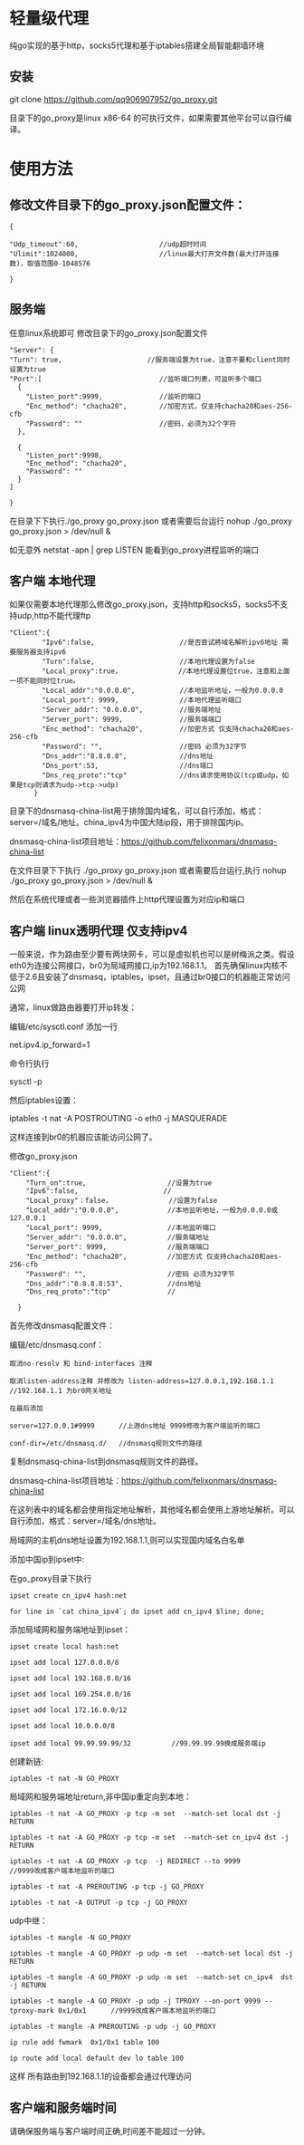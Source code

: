 轻量级代理
======
纯go实现的基于http，socks5代理和基于iptables搭建全局智能翻墙环境

安装
-------
git clone https://github.com/qq906907952/go_proxy.git

目录下的go_proxy是linux x86-64 的可执行文件，如果需要其他平台可以自行编译。


使用方法
======
修改文件目录下的go_proxy.json配置文件：
-------
    {

    "Udp_timeout":60,                    //udp超时时间
    "Ulimit":1024000,                    //linux最大打开文件数(最大打开连接数)，取值范围0-1048576

    }


服务端
-------
任意linux系统即可
修改目录下的go_proxy.json配置文件

    "Server": {
    "Turn": true,                     //服务端设置为true，注意不要和client同时设置为true
    "Port":[                             //监听端口列表，可监听多个端口
      {
        "Listen_port":9999,              //监听的端口
        "Enc_method": "chacha20",        //加密方式，仅支持chacha20和aes-256-cfb
        "Password": ""                   //密码，必须为32个字符
      },

      {
        "Listen_port":9998,
        "Enc_method": "chacha20",
        "Password": ""
      }
    ]

    }

在目录下下执行./go_proxy go_proxy.json
或者需要后台运行 nohup ./go_proxy go_proxy.json > /dev/null &

如无意外 netstat -apn | grep LISTEN 能看到go_proxy进程监听的端口


客户端 本地代理
------



如果仅需要本地代理那么修改go_proxy.json，支持http和socks5，socks5不支持udp,http不能代理ftp

    "Client":{
            "Ipv6":false,                     //是否尝试將域名解析ipv6地址 需要服务器支持ipv6
            "Turn":false,                     //本地代理设置为false
            "Local_proxy":true，              //本地代理设置位true，注意和上面一项不能同时位true。
            "Local_addr":"0.0.0.0",           //本地监听地址，一般为0.0.0.0
            "Local_port": 9999,               //本地代理监听端口
            "Server_addr": "0.0.0.0",         //服务端地址
            "Server_port": 9999,              //服务端端口
            "Enc_method": "chacha20",         //加密方式 仅支持chacha20和aes-256-cfb
            "Password": "",                   //密码 必须为32字节
            "Dns_addr":"8.8.8.8",             //dns地址
            "Dns_port":53,                    //dns端口
            "Dns_req_proto":"tcp"             //dns请求使用协议(tcp或udp，如果是tcp则请求为udp->tcp->udp)
          }


目录下的dnsmasq-china-list用于排除国内域名，可以自行添加，格式：server=/域名/地址。china_ipv4为中国大陆ip段，用于排除国内ip。

dnsmasq-china-list项目地址：https://github.com/felixonmars/dnsmasq-china-list

在文件目录下下执行         ./go_proxy go_proxy.json
或者需要后台运行,执行 nohup ./go_proxy go_proxy.json > /dev/null &

然后在系统代理或者一些浏览器插件上http代理设置为对应ip和端口


客户端 linux透明代理 仅支持ipv4 
------
一般来说，作为路由至少要有两块网卡，可以是虚拟机也可以是树梅派之类。假设eth0为连接公网接口，br0为局域网接口,ip为192.168.1.1。
首先确保linux内核不低于2.6且安装了dnsmasq，iptables，ipset，且通过br0接口的机器能正常访问公网

通常，linux做路由器要打开ip转发：

编辑/etc/sysctl.conf
添加一行

net.ipv4.ip_forward=1

命令行执行

sysctl -p

然后iptables设置：

iptables -t nat -A POSTROUTING -o eth0 -j MASQUERADE

这样连接到br0的机器应该能访问公网了。


修改go_proxy.json

    "Client":{
        "Turn_on":true,                    //设置为true
        "Ipv6":false,                     //
        "Local_proxy"：false，              //设置为false
        "Local_addr":"0.0.0.0",            //本地监听地址，一般为0.0.0.0或127.0.0.1
        "Local_port": 9999,                //本地监听端口
        "Server_addr": "0.0.0.0",          //服务端地址
        "Server_port": 9999,               //服务端端口
        "Enc_method": "chacha20",          //加密方式 仅支持chacha20和aes-256-cfb
        "Password": "",                    //密码 必须为32字节
        "Dns_addr":"8.8.8.8:53",           //dns地址
        "Dns_req_proto":"tcp"              //

      }

首先修改dnsmasq配置文件：

编辑/etc/dnsmasq.conf：

    取消no-resolv 和 bind-interfaces 注释
    
    取消listen-address注释 并修改为 listen-address=127.0.0.1,192.168.1.1    //192.168.1.1 为br0网关地址
    
    在最后添加

    server=127.0.0.1#9999      //上游dns地址 9999修改为客户端监听的端口

    conf-dir=/etc/dnsmasq.d/   //dnsmasq规则文件的路径

复制dnsmasq-china-list到dnsmasq规则文件的路径。

dnsmasq-china-list项目地址：https://github.com/felixonmars/dnsmasq-china-list

在这列表中的域名都会使用指定地址解析，其他域名都会使用上游地址解析。可以自行添加，格式：server=/域名/dns地址。

局域网的主机dns地址设置为192.168.1.1,则可以实现国内域名白名单




添加中国ip到ipset中:

在go_proxy目录下执行

    ipset create cn_ipv4 hash:net

    for line in `cat china_ipv4`; do ipset add cn_ipv4 $line; done;

添加局域网和服务端地址到ipset：

    ipset create local hash:net

    ipset add local 127.0.0.0/8

    ipset add local 192.168.0.0/16

    ipset add local 169.254.0.0/16

    ipset add local 172.16.0.0/12

    ipset add local 10.0.0.0/8

    ipset add local 99.99.99.99/32          //99.99.99.99换成服务端ip



创建新链:

    iptables -t nat -N GO_PROXY


局域网和服务端地址return,非中国ip重定向到本地：

    iptables -t nat -A GO_PROXY -p tcp -m set  --match-set local dst -j RETURN

    iptables -t nat -A GO_PROXY -p tcp -m set  --match-set cn_ipv4 dst -j RETURN

    iptables -t nat -A GO_PROXY -p tcp  -j REDIRECT --to 9999               //9999改成客户端本地监听的端口

    iptables -t nat -A PREROUTING -p tcp -j GO_PROXY

    iptables -t nat -A OUTPUT -p tcp -j GO_PROXY


udp中继：

    iptables -t mangle -N GO_PROXY

    iptables -t mangle -A GO_PROXY -p udp -m set  --match-set local dst -j RETURN

    iptables -t mangle -A GO_PROXY -p udp -m set  --match-set cn_ipv4  dst -j RETURN

    iptables -t mangle -A GO_PROXY -p udp -j TPROXY --on-port 9999 --tproxy-mark 0x1/0x1      //9999改成客户端本地监听的端口

    iptables -t mangle -A PREROUTING -p udp -j GO_PROXY

    ip rule add fwmark  0x1/0x1 table 100

    ip route add local default dev lo table 100

这样 所有路由到192.168.1.1的设备都会通过代理访问


客户端和服务端时间
-------
请确保服务端与客户端时间正确,时间差不能超过一分钟。
